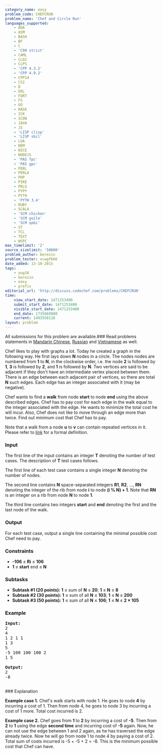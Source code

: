```yaml
---
category_name: easy
problem_code: CHEFCRUN
problem_name: 'Chef and Circle Run'
languages_supported:
    - ADA
    - ASM
    - BASH
    - BF
    - C
    - 'C99 strict'
    - CAML
    - CLOJ
    - CLPS
    - 'CPP 4.3.2'
    - 'CPP 4.9.2'
    - CPP14
    - CS2
    - D
    - ERL
    - FORT
    - FS
    - GO
    - HASK
    - ICK
    - ICON
    - JAVA
    - JS
    - 'LISP clisp'
    - 'LISP sbcl'
    - LUA
    - NEM
    - NICE
    - NODEJS
    - 'PAS fpc'
    - 'PAS gpc'
    - PERL
    - PERL6
    - PHP
    - PIKE
    - PRLG
    - PYPY
    - PYTH
    - 'PYTH 3.4'
    - RUBY
    - SCALA
    - 'SCM chicken'
    - 'SCM guile'
    - 'SCM qobi'
    - ST
    - TCL
    - TEXT
    - WSPC
max_timelimit: '2'
source_sizelimit: '50000'
problem_author: berezin
problem_tester: xcwgf666
date_added: 13-10-2015
tags:
    - aug16
    - berezin
    - easy
    - prefix
editorial_url: 'http://discuss.codechef.com/problems/CHEFCRUN'
time:
    view_start_date: 1471253400
    submit_start_date: 1471253400
    visible_start_date: 1471253400
    end_date: 1735669800
    current: 1493558118
layout: problem
---
```

All submissions for this problem are available.###  Read problems statements in [Mandarin Chinese](http://www.codechef.com/download/translated/AUG16/mandarin/CHEFCRUN.pdf), [Russian](http://www.codechef.com/download/translated/AUG16/russian/CHEFCRUN.pdf) and [Vietnamese](http://www.codechef.com/download/translated/AUG16/vietnamese/CHEFCRUN.pdf) as well.

Chef likes to play with graphs a lot. Today he created a graph in the following way. He first lays down **N** nodes in a circle. The nodes nodes are numbered from **1** to **N**, in the clockwise order, i.e. the node **2** is followed by **1**, **3** is followed by **2**, and **1** is followed by **N**. Two vertices are said to be adjacent if they don't have an intermediate vertex placed between them. There is an edge between each adjacent pair of vertices, so there are total **N** such edges. Each edge has an integer associated with it (may be negative).

Chef wants to find a **walk** from node **start** to node **end** using the above described edges. Chef has to pay cost for each edge in the walk equal to the integer associated with the edge. He wants to minimize the total cost he will incur. Also, Chef does not like to move through an edge more than twice. Find out minimum cost that Chef has to pay.

Note that a walk from a node **u** to **v** can contain repeated vertices in it. Please refer to [link](http://mathworld.wolfram.com/Walk.html) for a formal definition.

### Input

The first line of the input contains an integer **T** denoting the number of test cases. The description of **T** test cases follows.

The first line of each test case contains a single integer **N** denoting the number of nodes.

The second line contains **N** space-separated integers **R1**, **R2**, ..., **RN** denoting the integer of the rib from node **i** to node **(i % N) + 1**. Note that **RN** is an integer on a rib from node **N** to node **1**.

The third line contains two integers **start** and **end** denoting the first and the last node of the walk.

### Output

For each test case, output a single line containing the minimal possible cost Chef need to pay.

### Constraints

- **-106** ≤ **Ri** ≤ **106**
- **1** ≤ **start** end ≤ **N**

### Subtasks

- **Subtask #1 (20 points):** **1** ≤ sum of **N** ≤ **20**; **1** ≤ **N** ≤ **8**
- **Subtask #2 (30 points):** **1** ≤ sum of all **N** ≤ **103**; **1** ≤ **N** ≤ **200**
- **Subtask #3 (50 points):** **1** ≤ sum of all **N** ≤ **106**; **1** ≤ **N** ≤ **2 × 105**

### Example

<pre>
<b>Input:</b>
<tt>2
4
1 2 1 1
1 3
5
-5 100 100 100 2
1 5</tt>

<b>Output:</b>
<tt>2
-8</tt>

</pre>### Explanation
**Example case 1.** Chef's walk starts with node 1. He goes to node **4** by incurring a cost of 1. Then from node 4, he goes to node 3 by incurring a cost of 1 more. Total cost incurred is 2.

**Example case 2.** Chef goes from **1** to **2** by incurring a cost of **-5**. Then from **2** to **1** using the edge **second time** and incurring cost of **-5** again. Now, he can not use the edge between 1 and 2 again, as he has traversed the edge already twice. Now he will go from node 1 to node 4 by paying a cost of 2. Total sum of costs incurred is -5 + -5 + 2 = -8. This is the minimum possible cost that Chef can have.
